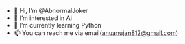 - 👋 Hi, I’m @AbnormalJoker
- 👀 I’m interested in Ai
- 🌱 I’m currently learning Python
- 📫 You can reach me via email(anuanujan812@gmail.com)

<!---
AbnormalJoker/AbnormalJoker is a ✨ special ✨ repository because its `README.md` (this file) appears on your GitHub profile.
You can click the Preview link to take a look at your changes.
--->
